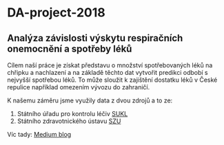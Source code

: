 # DA-project-2018 
## Analýza závislosti výskytu respiračních onemocnění a spotřeby léků

Cílem naší práce je získat představu o množství spotřebovaných léků na chřipku a nachlazení a na základě těchto dat vytvořit predikci odbobí s nejvyšší spotřebou léků. To může sloužit k zajištění dostatku léků v České repulice například omezením vývozu do zahraničí.

K našemu záměru jsme využily data z dvou zdrojů a to ze:

1) Státního úřadu pro kontrolu léčiv [SUKL](http://www.sukl.cz/dodavky-leciv-se-zamerenim-na-lecive-pripravky)
2) Státního zdravotnického ústavu [SZU](http://www.szu.cz/tema/prevence/hlaseni-a-vysledky)

Víc tady:
[Medium blog](https://medium.com/@katy_zuzka/anal%C3%BDza-z%C3%A1vislosti-v%C3%BDskytu-respira%C4%8Dn%C3%ADch-onemocn%C4%9Bn%C3%AD-a-z%C3%A1sob-l%C3%A9k%C3%A1ren-6bebd1ea92f4 "Medium, česky")

